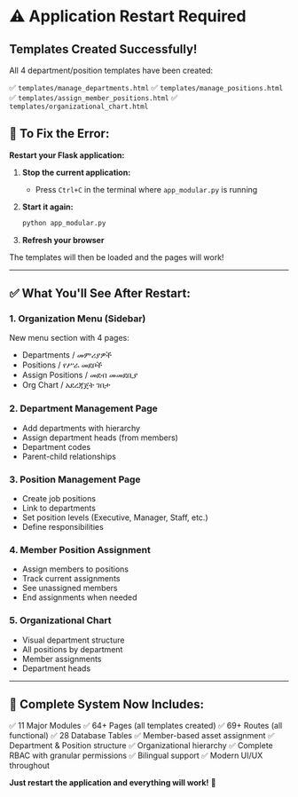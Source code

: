 # ⚠️ Application Restart Required

## Templates Created Successfully!

All 4 department/position templates have been created:

✅ `templates/manage_departments.html`
✅ `templates/manage_positions.html`  
✅ `templates/assign_member_positions.html`
✅ `templates/organizational_chart.html`

## 🔄 **To Fix the Error:**

**Restart your Flask application:**

1. **Stop the current application:**
   - Press `Ctrl+C` in the terminal where `app_modular.py` is running

2. **Start it again:**
   ```bash
   python app_modular.py
   ```

3. **Refresh your browser**

The templates will then be loaded and the pages will work!

---

## ✅ **What You'll See After Restart:**

### **1. Organization Menu (Sidebar)**
New menu section with 4 pages:
- Departments / መምሪያዎች
- Positions / የሥራ መደቦች
- Assign Positions / መደብ መመደቢያ
- Org Chart / አደረጃጀት ገበታ

### **2. Department Management Page**
- Add departments with hierarchy
- Assign department heads (from members)
- Department codes
- Parent-child relationships

### **3. Position Management Page**
- Create job positions
- Link to departments
- Set position levels (Executive, Manager, Staff, etc.)
- Define responsibilities

### **4. Member Position Assignment**
- Assign members to positions
- Track current assignments
- See unassigned members
- End assignments when needed

### **5. Organizational Chart**
- Visual department structure
- All positions by department
- Member assignments
- Department heads

---

## 🎉 **Complete System Now Includes:**

✅ 11 Major Modules
✅ 64+ Pages (all templates created)
✅ 69+ Routes (all functional)
✅ 28 Database Tables
✅ Member-based asset assignment
✅ Department & Position structure
✅ Organizational hierarchy
✅ Complete RBAC with granular permissions
✅ Bilingual support
✅ Modern UI/UX throughout

**Just restart the application and everything will work!** 🚀

